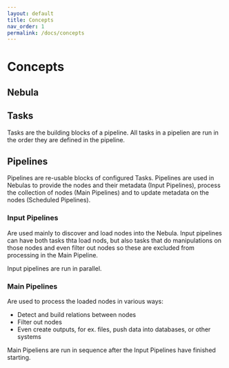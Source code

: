 ```yaml
---
layout: default
title: Concepts
nav_order: 1
permalink: /docs/concepts
---
```


# Concepts

## Nebula

## Tasks

Tasks are the building blocks of a pipeline. All tasks in a pipelien are run in the order they are defined in the pipeline.

## Pipelines

Pipelines are re-usable blocks of configured Tasks. Pipelines are used in Nebulas to provide the nodes and their metadata (Input Pipelines), process the collection of nodes (Main Pipelines) and to update metadata on the nodes (Scheduled Pipelines).

### Input Pipelines

Are used mainly to discover and load nodes into the Nebula. Input pipelines can have both tasks thta load nods, but also tasks that do manipulations on those nodes and even filter out nodes so these are excluded from processing in the Main Pipeline.

Input pipelines are run in parallel.

### Main Pipelines

Are used to process the loaded nodes in various ways:
- Detect and build relations between nodes
- Filter out nodes
- Even create outputs, for ex. files, push data into databases, or other systems

Main Pipeliens are run in sequence after the Input Pipelines have finished starting.

